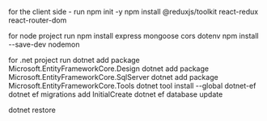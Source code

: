 for the client side - run 
npm init -y
npm install @reduxjs/toolkit react-redux react-router-dom

for node project run 
npm install express mongoose cors dotenv
npm install --save-dev nodemon

for .net project run 
dotnet add package Microsoft.EntityFrameworkCore.Design
dotnet add package Microsoft.EntityFrameworkCore.SqlServer
dotnet add package Microsoft.EntityFrameworkCore.Tools
dotnet tool install --global dotnet-ef
dotnet ef migrations add InitialCreate
dotnet ef database update


dotnet restore
